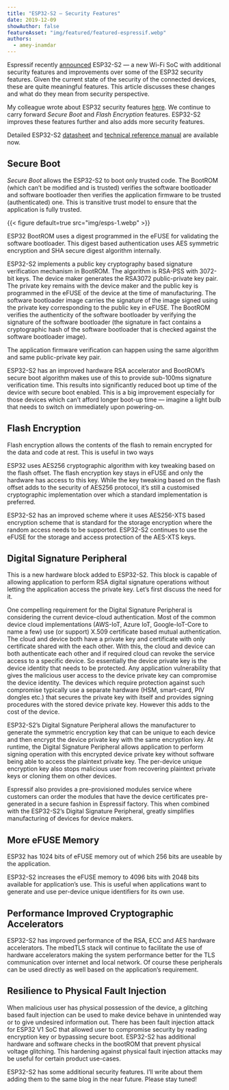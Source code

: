 ```yaml
---
title: "ESP32-S2 — Security Features"
date: 2019-12-09
showAuthor: false
featureAsset: "img/featured/featured-espressif.webp"
authors:
  - amey-inamdar
---
```

Espressif recently [announced](https://www.espressif.com/en/news/espressif-announces-%E2%80%A8esp32-s2-secure-wi-fi-mcu) ESP32-S2 — a new Wi-Fi SoC with additional security features and improvements over some of the ESP32 security features. Given the current state of the security of the connected devices, these are quite meaningful features. This article discusses these changes and what do they mean from security perspective.

My colleague wrote about ESP32 security features [here](/blog/understanding-esp32s-security-features). We continue to carry forward *Secure Boot* and *Flash Encryption* features. ESP32-S2 improves these features further and also adds more security features.

Detailed ESP32-S2 [datasheet](https://www.espressif.com/sites/default/files/documentation/esp32-s2_datasheet_en.pdf) and [technical reference manual](https://www.espressif.com/sites/default/files/documentation/esp32-s2_technical_reference_manual_en.pdf) are available now.

## Secure Boot

*Secure Boot* allows the ESP32-S2 to boot only trusted code. The BootROM (which can’t be modified and is trusted) verifies the software bootloader and software bootloader then verifies the application firmware to be trusted (authenticated) one. This is transitive trust model to ensure that the application is fully trusted.

{{< figure
    default=true
    src="img/esps-1.webp"
    >}}

ESP32 BootROM uses a digest programmed in the eFUSE for validating the software bootloader. This digest based authentication uses AES symmetric encryption and SHA secure digest algorithm internally.

ESP32-S2 implements a public key cryptography based signature verification mechanism in BootROM. The algorithm is RSA-PSS with 3072-bit keys. The device maker generates the RSA3072 public-private key pair. The private key remains with the device maker and the public key is programmed in the eFUSE of the device at the time of manufacturing. The software bootloader image carries the signature of the image signed using the private key corresponding to the public key in eFUSE. The BootROM verifies the authenticity of the software bootloader by verifying the signature of the software bootloader (the signature in fact contains a cryptographic hash of the software bootloader that is checked against the software bootloader image).

The application firmware verification can happen using the same algorithm and same public-private key pair.

ESP32-S2 has an improved hardware RSA accelerator and BootROM’s secure boot algorithm makes use of this to provide sub-100ms signature verification time. This results into significantly reduced boot up time of the device with secure boot enabled. This is a big improvement especially for those devices which can’t afford longer boot-up time — imagine a light bulb that needs to switch on immediately upon powering-on.

## Flash Encryption

Flash encryption allows the contents of the flash to remain encrypted for the data and code at rest. This is useful in two ways

ESP32 uses AES256 cryptographic algorithm with key tweaking based on the flash offset. The flash encryption key stays in eFUSE and only the hardware has access to this key. While the key tweaking based on the flash offset adds to the security of AES256 protocol, it’s still a customised cryptographic implementation over which a standard implementation is preferred.

ESP32-S2 has an improved scheme where it uses AES256-XTS based encryption scheme that is standard for the storage encryption where the random access needs to be supported. ESP32-S2 continues to use the eFUSE for the storage and access protection of the AES-XTS keys.

## Digital Signature Peripheral

This is a new hardware block added to ESP32-S2. This block is capable of allowing application to perform RSA digital signature operations without letting the application access the private key. Let’s first discuss the need for it.

One compelling requirement for the Digital Signature Peripheral is considering the current device-cloud authentication. Most of the common device cloud implementations (AWS-IoT, Azure IoT, Google-IoT-Core to name a few) use (or support) X.509 certificate based mutual authentication. The cloud and device both have a private key and certificate with only certificate shared with the each other. With this, the cloud and device can both authenticate each other and if required cloud can revoke the service access to a specific device. So essentially the device private key is the device identity that needs to be protected. Any application vulnerability that gives the malicious user access to the device private key can compromise the device identity. The devices which require protection against such compromise typically use a separate hardware (HSM, smart-card, PIV dongles etc.) that secures the private key with itself and provides signing procedures with the stored device private key. However this adds to the cost of the device.

ESP32-S2’s Digital Signature Peripheral allows the manufacturer to generate the symmetric encryption key that can be unique to each device and then encrypt the device private key with the same encryption key. At runtime, the Digital Signature Peripheral allows application to perform signing operation with this encrypted device private key without software being able to access the plaintext private key. The per-device unique encryption key also stops malicious user from recovering plaintext private keys or cloning them on other devices.

Espressif also provides a pre-provisioned modules service where customers can order the modules that have the device certificates pre-generated in a secure fashion in Espressif factory. This when combined with the ESP32-S2’s Digital Signature Peripheral, greatly simplifies manufacturing of devices for device makers.

## More eFUSE Memory

ESP32 has 1024 bits of eFUSE memory out of which 256 bits are useable by the application.

ESP32-S2 increases the eFUSE memory to 4096 bits with 2048 bits available for application’s use. This is useful when applications want to generate and use per-device unique identifiers for its own use.

## Performance Improved Cryptographic Accelerators

ESP32-S2 has improved performance of the RSA, ECC and AES hardware accelerators. The mbedTLS stack will continue to facilitate the use of hardware accelerators making the system performance better for the TLS communication over internet and local network. Of course these peripherals can be used directly as well based on the application’s requirement.

## Resilience to Physical Fault Injection

When malicious user has physical possession of the device, a glitching based fault injection can be used to make device behave in unintended way or to give undesired information out. There has been fault injection attack for ESP32 V1 SoC that allowed user to compromise security by reading encryption key or bypassing secure boot. ESP32-S2 has additional hardware and software checks in the bootROM that prevent physical voltage glitching. This hardening against physical fault injection attacks may be useful for certain product use-cases.

ESP32-S2 has some additional security features. I’ll write about them adding them to the same blog in the near future. Please stay tuned!
